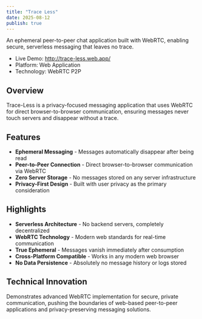 ```yaml
---
title: "Trace Less"
date: 2025-08-12
publish: true
---
```


An ephemeral peer-to-peer chat application built with WebRTC, enabling secure, serverless messaging that leaves no trace.

- Live Demo: http://trace-less.web.app/
- Platform: Web Application
- Technology: WebRTC P2P

## Overview

Trace-Less is a privacy-focused messaging application that uses WebRTC for direct browser-to-browser communication, ensuring messages never touch servers and disappear without a trace.

## Features

- **Ephemeral Messaging** - Messages automatically disappear after being read
- **Peer-to-Peer Connection** - Direct browser-to-browser communication via WebRTC
- **Zero Server Storage** - No messages stored on any server infrastructure
- **Privacy-First Design** - Built with user privacy as the primary consideration

## Highlights

- **Serverless Architecture** - No backend servers, completely decentralized
- **WebRTC Technology** - Modern web standards for real-time communication
- **True Ephemeral** - Messages vanish immediately after consumption
- **Cross-Platform Compatible** - Works in any modern web browser
- **No Data Persistence** - Absolutely no message history or logs stored

## Technical Innovation

Demonstrates advanced WebRTC implementation for secure, private communication, pushing the boundaries of web-based peer-to-peer applications and privacy-preserving messaging solutions.
